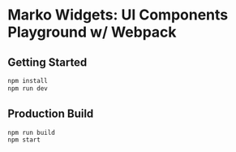Marko Widgets: UI Components Playground w/ Webpack
==================================

## Getting Started

```bash
npm install
npm run dev
```

## Production Build
```bash
npm run build
npm start
```
